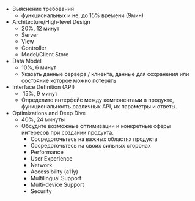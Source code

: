 - Выяснение требований
	- функциональных и не, до 15% времени (9мин)
-  Architecture/High-level Design
	- 20%, 12 минут
	- Server
	- View
	- Controller
	- Model/Client Store
- Data Model
	- 10%, 6 минут
	- Указать данные сервера / клиента, данные для сохранения или состояние которое можно потерять
- Interface Definition (API)
	-  15%,  9 минут
	- Определите интерфейс между компонентами в продукте, функциональность различных API, их параметры и ответы.
- Optimizations and Deep Dive
	- 40%, 24 минуты
	- Обсудите возможные оптимизации и конкретные сферы интересов при создании продукта.
		- Сосредоточьтесь на важных областях продукта
		- Сосредоточьтесь на своих сильных сторонах
		- Performance
		-   User Experience
		-   Network
		-   Accessibility (a11y)
		-   Multilingual Support
		-   Multi-device Support
		-   Security

